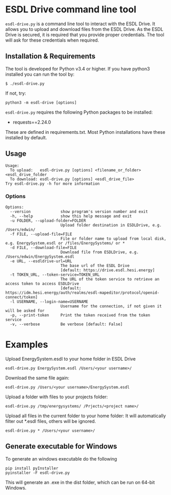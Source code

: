 # ESDL Drive command line tool
```esdl-drive.py``` is a command line tool to interact with the ESDL Drive. 
It allows you to upload and download files from the ESDL Drive. As the ESDL Drive
is secured, it is required that you provide proper credentials. The tool will ask 
for these credentials when required.

## Installation & Requirements
The tool is developed for Python v3.4 or higher. If you have python3 installed
you can run the tool by:

```$ ./esdl-drive.py```

If not, try:

```python3 -m esdl-drive [options]```

`esdl-drive.py` requires the following Python packages to be installed:
- requests==2.24.0

These are defined in requirements.txt. Most Python installations have these installed by default.



## Usage
```
Usage:                                                                        
  To upload:   esdl-drive.py [options] <filename_or_folder> <esdl_drive_folder
  To download: esdl-drive.py [options] <esdl_drive_file>                      
Try esdl-drive.py -h for more information                                     
```

### Options
```                                                                              
Options:                                                                      
  --version             show program's version number and exit                
  -h, --help            show this help message and exit                       
  -u FOLDER, --upload-folder=FOLDER                                           
                        Upload folder destination in ESDLDrive, e.g. /Users/edwin/                                         
  -f FILE, --upload-file=FILE                                                 
                        File or folder name to upload from local disk, e.g. EnergySystem.esdl or /files/EnergySystems/ or *       
  -d FILE, --download-file=FILE                                               
                        Download file from ESDLDrive, e.g. /Users/edwin/EnergySystem.esdl                        
  -e URL, --esdldrive-url=URL                                                 
                        The base url of the ESDL Drive 
                        [default: https://drive.esdl.hesi.energy]                       
  -t TOKEN_URL, --token-service=TOKEN_URL                                     
                        The URL of the token service to retrieve an access token to access ESDLDrive 
                        [default: https://idm.hesi.energy/auth/realms/esdl-mapeditor/protocol/openid-connect/token]              
  -l USERNAME, --login-name=USERNAME                                          
                        Username for the connection, if not given it will be asked for                                             
  -p, --print-token     Print the token received from the token service       
  -v, --verbose         Be verbose [default: False]                           
```

# Examples
Upload EnergySystem.esdl to your home folder in ESDL Drive
```
esdl-drive.py EnergySystem.esdl /Users/<your username>/
```

Download the same file again:
```
esdl-drive.py /Users/<your username>/EnergySystem.esdl
```

Upload a folder with files to your projects folder:
```
esdl-drive.py /tmp/energysystems/ /Prjects/<project name>/
```

Upload all files in the current folder to your home folder:
It will automatically filter out *.esdl files, others will be ignored.
```
esdl-drive.py * /Users/<your username>/
```

## Generate executable for Windows
To generate an windows executable do the following
```buildoutcfg
pip install pyInstaller
pyinstaller -F esdl-drive.py
```
This will generate an .exe in the dist folder, which can be run on 64-bit Windows.